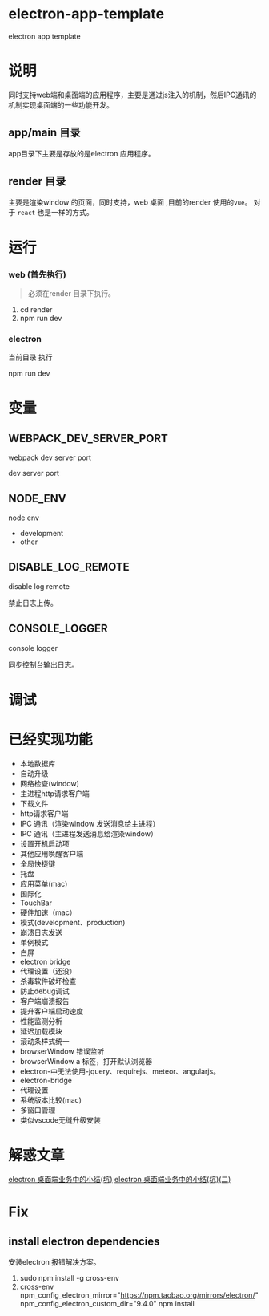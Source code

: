 # electron-app-template
 electron app template
 
# 说明

同时支持web端和桌面端的应用程序，主要是通过js注入的机制，然后IPC通讯的机制实现桌面端的一些功能开发。

## app/main 目录

app目录下主要是存放的是electron 应用程序。

## render 目录
主要是渲染window 的页面，同时支持，web 桌面 ,目前的render 使用的`vue`。 对于 `react` 也是一样的方式。
 

# 运行

### web (首先执行)
> 必须在render 目录下执行。
1. cd render
2. npm run dev

### electron

当前目录 执行

npm run dev



 
# 变量

## WEBPACK_DEV_SERVER_PORT
webpack dev server port

dev server port


## NODE_ENV
node env

- development
- other


## DISABLE_LOG_REMOTE
disable log remote

禁止日志上传。

## CONSOLE_LOGGER 

console logger

同步控制台输出日志。
 
# 调试 



# 已经实现功能

- 本地数据库
- 自动升级
- 网络检查(window)
- 主进程http请求客户端
- 下载文件
- http请求客户端
- IPC 通讯（渲染window 发送消息给主进程）
- IPC 通讯（主进程发送消息给渲染window）
- 设置开机启动项
- 其他应用唤醒客户端
- 全局快捷键
- 托盘
- 应用菜单(mac)
- 国际化
- TouchBar
- 硬件加速（mac）
- 模式(development、production)
- 崩溃日志发送
- 单例模式
- 白屏
- electron bridge
- 代理设置（还没）
- 杀毒软件破坏检查
- 防止debug调试
- 客户端崩溃报告
- 提升客户端启动速度
- 性能监测分析
- 延迟加载模块
- 滚动条样式统一
- browserWindow 错误监听
- browserWindow a 标签，打开默认浏览器
- electron-中无法使用-jquery、requirejs、meteor、angularjs。
- electron-bridge
- 代理设置
- 系统版本比较(mac)
- 多窗口管理
- 类似vscode无缝升级安装


 # 解惑文章
 
 [electron 桌面端业务中的小结(坑)](https://juejin.cn/post/6940643332787798029)
 [electron 桌面端业务中的小结(坑)(二)](https://juejin.cn/post/6950512014502395912)

 
# Fix 
 
## install electron dependencies 

安装electron 报错解决方案。
 
1. sudo npm install -g cross-env 
2. cross-env npm_config_electron_mirror="https://npm.taobao.org/mirrors/electron/" npm_config_electron_custom_dir="9.4.0" npm install
